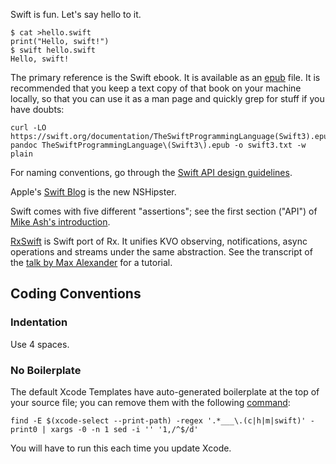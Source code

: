 Swift is fun.  Let's say hello to it.

    $ cat >hello.swift
    print("Hello, swift!")
    $ swift hello.swift
    Hello, swift!

The primary reference is the Swift ebook.  It is available as an
[epub][] file. It is recommended that you keep a text copy of that
book on your machine locally, so that you can use it as a man page and
quickly grep for stuff if you have doubts:

    curl -LO https://swift.org/documentation/TheSwiftProgrammingLanguage(Swift3).epub
    pandoc TheSwiftProgrammingLanguage\(Swift3\).epub -o swift3.txt -w plain

For naming conventions, go through the [Swift API design
guidelines][naming].

Apple's [Swift Blog][blog] is the new NSHipster.

Swift comes with five different "assertions"; see the first section
("API") of [Mike Ash's introduction][assertions].

[RxSwift][] is Swift port of Rx.  It unifies KVO observing,
notifications, async operations and streams under the same
abstraction.  See the transcript of the [talk by Max
Alexander][rxswift-intro] for a tutorial.

## Coding Conventions

### Indentation

Use 4 spaces.

### No Boilerplate

The default Xcode Templates have auto-generated boilerplate at the top
of your source file; you can remove them with the following
[command][template-gist]:

    find -E $(xcode-select --print-path) -regex '.*___\.(c|h|m|swift)' -print0 | xargs -0 -n 1 sed -i '' '1,/^$/d'

You will have to run this each time you update Xcode.

[epub]: https://swift.org/documentation/TheSwiftProgrammingLanguage(Swift3).epub
[naming]: https://swift.org/documentation/#api-design-guidelines
[blog]: https://developer.apple.com/swift/blog/
[assertions]: https://www.mikeash.com/pyblog/friday-qa-2016-03-04-swift-asserts.html
[rxswift]: https://github.com/ReactiveX/RxSwift
[rxswift-intro]: https://realm.io/news/slug-max-alexander-functional-reactive-rxswift/
[template-gist]: https://gist.github.com/mx4492/81da9f3c363bc1c44f4e
